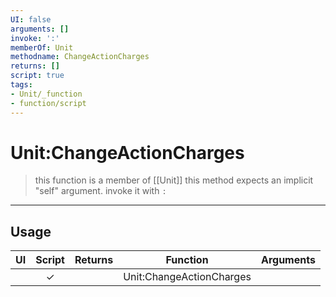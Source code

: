 ```yaml
---
UI: false
arguments: []
invoke: ':'
memberOf: Unit
methodname: ChangeActionCharges
returns: []
script: true
tags:
- Unit/_function
- function/script
---
```

# Unit:ChangeActionCharges
> this function is a member of [[Unit]]
> this method expects an implicit "self" argument. invoke it with `:`
-----
## Usage
|  UI | Script | Returns | Function | Arguments |
|:---:|:------:|-------:|:--------:|:---------|
| |✓||Unit:ChangeActionCharges||
